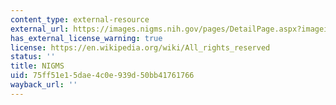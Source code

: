 ```yaml
---
content_type: external-resource
external_url: https://images.nigms.nih.gov/pages/DetailPage.aspx?imageid2=3279
has_external_license_warning: true
license: https://en.wikipedia.org/wiki/All_rights_reserved
status: ''
title: NIGMS
uid: 75ff51e1-5dae-4c0e-939d-50bb41761766
wayback_url: ''
---
```

